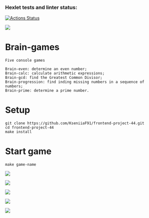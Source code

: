 ### Hexlet tests and linter status:
[![Actions Status](https://github.com/KseniiaF91/frontend-project-44/workflows/hexlet-check/badge.svg)](https://github.com/KseniiaF91/frontend-project-44/actions)

<a href="https://codeclimate.com/github/KseniiaF91/frontend-project-44/maintainability"><img src="https://api.codeclimate.com/v1/badges/d3f14976e28431b21e0b/maintainability" /></a>

# Brain-games 
```
Five console games

Brain-even: determine an even number;
Brain-calc: calculate arithmetic expressions;
Brain-gcd: find the Greatest Common Divisor;
Brain-progression: find inding missing numbers in a sequence of numbers;
Brain-prime: determine a prime number.
```
# Setup
```
git clone https://github.com/KseniiaF91/frontend-project-44.git
cd frontend-project-44
make install
```
# Start game
```
make game-name
```


<a href="https://asciinema.org/a/q1G1A1W5E4YfhjtnEHoyGD69c" target="_blank"><img src="https://asciinema.org/a/q1G1A1W5E4YfhjtnEHoyGD69c.svg" /></a>

<a href="https://asciinema.org/a/0MAih1FauVkivd4QqHkdm01VV" target="_blank"><img src="https://asciinema.org/a/0MAih1FauVkivd4QqHkdm01VV.svg" /></a>

<a href="https://asciinema.org/a/KXJNcHwoTP4IeYOPHEwsTvGfa" target="_blank"><img src="https://asciinema.org/a/KXJNcHwoTP4IeYOPHEwsTvGfa.svg" /></a>

<a href="https://asciinema.org/a/SMhTOYLpKSMVHuLSuzT6q52WW" target="_blank"><img src="https://asciinema.org/a/SMhTOYLpKSMVHuLSuzT6q52WW.svg" /></a>

<a href="https://asciinema.org/a/ryf8arCEcf7brd4CCa19nXGaT" target="_blank"><img src="https://asciinema.org/a/ryf8arCEcf7brd4CCa19nXGaT.svg" /></a>